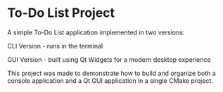 # To-Do List Project


A simple To-Do List application implemented in two versions:

CLI Version - runs in the terminal

GUI Version - built using Qt Widgets for a modern desktop experience


This project was made to demonstrate how to build and organize both a console application and a
Qt GUI application in a single CMake project.


